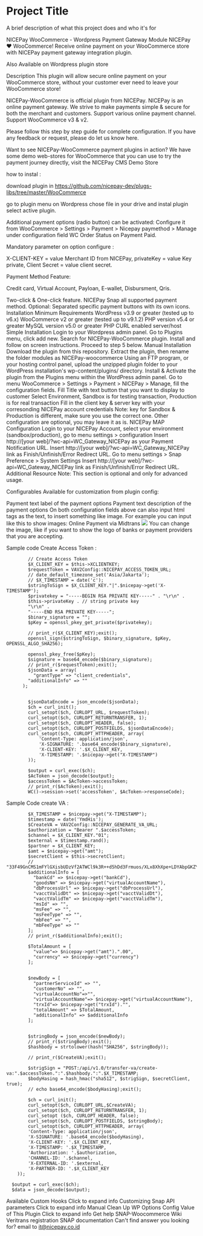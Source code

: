 
# Project Title

A brief description of what this project does and who it's for

NICEPay  WooCommerce - Wordpress Payment Gateway Module
NICEPay  ❤️ WooCommerce! Receive online payment on your WooCommerce store with NICEPay payment gateway integration plugin.

Also Available on Wordpress plugin store

Description
This plugin will allow secure online payment on your WooCommerce store, without your customer ever need to leave your WooCommerce store!

NICEPay-WooCommerce is official plugin from NICEPay. NICEPay is an online payment gateway. We strive to make payments simple & secure for both the merchant and customers. Support various online payment channel. Support WooCommerce v3 & v2.

Please follow this step by step guide for complete configuration. If you have any feedback or request, please do let us know here.

Want to see NICEPay-WooCommerce payment plugins in action? We have some demo web-stores for WooCommerce that you can use to try the payment journey directly, visit the NICEPay CMS Demo Store

how to instal : 

download plugin in https://github.com/nicepay-dev/plugs-libs/tree/master/WooCommerce

go to plugin menu on Wordpress
chose file in your drive and instal plugin
select active plugin.

Additional payment options (radio button) can be activated:
Configure it from WooCommerce > Settings > Payment > Nicepay paymethod > Manage under configuration field WC Order Status on Payment Paid.

Mandatory parameter on option configure : 

X-CLIENT-KEY = value Merchant ID from NICEPay, 
privateKey = value Key private, 
Client Secret = value client secret.

Payment Method Feature:

Credit card, 
Virtual Account,
Payloan,
E-wallet,
Disbursment,
Qris.


Two-click & One-click feature.
NICEPay Snap all supported payment method.
Optional: Separated specific payment buttons with its own icons.
Installation
Minimum Requirements
WordPress v3.9 or greater (tested up to v6.x)
WooCommerce v2 or greater (tested up to v9.1.2)
PHP version v5.4 or greater
MySQL version v5.0 or greater
PHP CURL enabled server/host
Simple Installation
Login to your Wordpress admin panel.
Go to Plugins menu, click add new. Search for NICEPay-WooCommerce plugin.
Install and follow on screen instructions.
Proceed to step 5 below.
Manual Installation
Download the plugin from this repository.
Extract the plugin, then rename the folder modules as NICEPay-woocommerce
Using an FTP program, or your hosting control panel, upload the unzipped plugin folder to your WordPress installation's wp-content/plugins/ directory.
Install & Activate the plugin from the Plugins menu within the WordPress admin panel.
Go to menu WooCommerce > Settings > Payment > NICEPay > Manage, fill the configuration fields.
Fill Title with text button that you want to display to customer
Select Environment, Sandbox is for testing transaction, Production is for real transaction
Fill in the client key & server key with your corresonding NICEPay  account credentials
Note: key for Sandbox & Production is different, make sure you use the correct one.
Other configuration are optional, you may leave it as is.
NICEPay  MAP Configuration
Login to your NICEPay  Account, select your environment (sandbox/production), go to menu settings > configuration
Insert http://[your web]/?wc-api=WC_Gateway_NICEPay as your Payment Notification URL.
Insert http://[your web]/?wc-api=WC_Gateway_NICEPay link as Finish/Unfinish/Error Redirect URL.
Go to menu settings > Snap Preference > System Settings
Insert http://[your web]/?wc-api=WC_Gateway_NICEPay link as Finish/Unfinish/Error Redirect URL.
Additional Resource
Note: This section is optional and only for advanced usage.

Configurables
Available for customization from plugin config:

Payment text label of the payment options
Payment text description of the payment options
On both configuration fields above can also input html tags as the text, to insert something like image. For example you can input like this to show images:
Online Payment via Midtrans <img src="https://docs.midtrans.com/asset/image/main/midtrans-logo.png">
You can change the image, like if you want to show the logo of banks or payment providers that you are accepting.

Sample code Create Access Token : 

            // Create Access Token
            $X_CLIENT_KEY = $this->XCLIENTKEY;
            $requestToken = VAV2Config::NICEPAY_ACCESS_TOKEN_URL;
            // date_default_timezone_set('Asia/Jakarta');
            // $X_TIMESTAMP = date('c');
            $stringToSign = $X_CLIENT_KEY."|".$nicepay->get('X-TIMESTAMP');
            $privatekey = "-----BEGIN RSA PRIVATE KEY-----" . "\r\n" .
            $this->privateKey . // string private key
            "\r\n" .
            "-----END RSA PRIVATE KEY-----";
            $binary_signature = "";
            $pKey = openssl_pkey_get_private($privatekey);
            
            // print_r($X_CLIENT_KEY);exit();
            openssl_sign($stringToSign, $binary_signature, $pKey, OPENSSL_ALGO_SHA256);
            
            openssl_pkey_free($pKey);
            $signature = base64_encode($binary_signature);
            // print_r($requestToken);exit();
            $jsonData = array(
              "grantType" => "client_credentials",
            "additionalInfo" => ""
          );


            $jsonDataEncode = json_encode($jsonData);
            $ch = curl_init();
            curl_setopt($ch, CURLOPT_URL, $requestToken);
            curl_setopt($ch, CURLOPT_RETURNTRANSFER, 1);
            curl_setopt($ch, CURLOPT_HEADER, false);
            curl_setopt($ch, CURLOPT_POSTFIELDS, $jsonDataEncode);
            curl_setopt($ch, CURLOPT_HTTPHEADER, array(
                'Content-Type: application/json',
                'X-SIGNATURE: '.base64_encode($binary_signature),
                'X-CLIENT-KEY: '.$X_CLIENT_KEY,
                'X-TIMESTAMP: '.$nicepay->get("X-TIMESTAMP")
            ));

            $output = curl_exec($ch);
            $AcToken = json_decode($output);
            $accessToken = $AcToken->accessToken;
            // print_r($AcToken);exit();
            WC()->session->set('accessToken', $AcToken->responseCode);

Sample Code create VA : 

            $X_TIMESTAMP = $nicepay->get("X-TIMESTAMP");
            $timestamp = date('YmdHis');
            $CreateVA = VAV2Config::NICEPAY_GENERATE_VA_URL;
            $authorization = "Bearer ".$accessToken;
            $channel = $X_CLIENT_KEY."01";
            $external = $timestamp.rand();
            $partner = $X_CLIENT_KEY;
            $amt = $nicepay->get("amt");
            $secretClient = $this->secretClient;
            // "33F49GnCMS1mFYlGXisbUDzVf2ATWCl9k3R++d5hDd3Frmuos/XLx8XhXpe+LDYAbpGKZYSwtlyyLOtS/8aD7A==";
            $additionalInfo = [
              "bankCd" => $nicepay->get("bankCd"),
              "goodsNm" => $nicepay->get("virtualAccountName"),
              "dbProcessUrl" => $nicepay->get("dbProcessUrl"),
              "vacctValidDt" => $nicepay->get("vacctValidDt"),
              "vacctValidTm" => $nicepay->get("vacctValidTm"),
              "msId" => "",
              "msFee" => "",
              "msFeeType" => "",
              "mbFee" => "",
              "mbFeeType" => ""
            ];
            // print_r($additionalInfo);exit();

            $TotalAmount = [
              "value"=> $nicepay->get("amt").".00",
              "currency" => $nicepay->get("currency")
            ];


            $newBody = [
              "partnerServiceId" => "",
              "customerNo" => "",
              "virtualAccountNo"=>"",
              "virtualAccountName"=> $nicepay->get("virtualAccountName"),
              "trxId"=> $nicepay->get("trxId")."",
              "totalAmount" => $TotalAmount,
              "additionalInfo" => $additionalInfo
            ];
            
            
            $stringBody = json_encode($newBody);
            // print_r($stringBody);exit();
            $hashbody = strtolower(hash("SHA256", $stringBody));

            // print_r($CreateVA);exit();

            $strigSign = "POST:/api/v1.0/transfer-va/create-va:".$accessToken.":".$hashbody.":".$X_TIMESTAMP;
            $bodyHasing = hash_hmac("sha512", $strigSign, $secretClient, true);
            // echo base64_encode($bodyHasing);exit();

            $ch = curl_init();
            curl_setopt($ch, CURLOPT_URL,$CreateVA);
            curl_setopt($ch, CURLOPT_RETURNTRANSFER, 1);
            curl_setopt ($ch, CURLOPT_HEADER, false);
            curl_setopt($ch, CURLOPT_POSTFIELDS, $stringBody);
            curl_setopt($ch, CURLOPT_HTTPHEADER, array(
            'Content-Type: application/json',
            'X-SIGNATURE: '.base64_encode($bodyHasing),
            'X-CLIENT-KEY: '.$X_CLIENT_KEY,
            'X-TIMESTAMP: '.$X_TIMESTAMP,
            'Authorization: '.$authorization,
            'CHANNEL-ID: '.$channel,
            'X-EXTERNAL-ID: '.$external,
            'X-PARTNER-ID: '.$X_CLIENT_KEY
        ));

      $output = curl_exec($ch);
      $data = json_decode($output);

Available Custom Hooks
Click to expand info
Customizing Snap API parameters
Click to expand info
Manual Clean Up WP Options Config Value of This Plugin
Click to expand info
Get help
SNAP-Woocommerce Wiki
Veritrans registration
SNAP documentation
Can't find answer you looking for? email to it@nicepay.co.id
